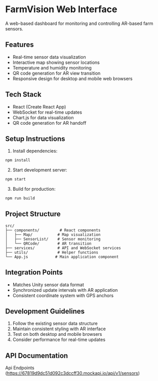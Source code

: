 # FarmVision Web Interface

A web-based dashboard for monitoring and controlling AR-based farm sensors.

## Features

- Real-time sensor data visualization
- Interactive map showing sensor locations
- Temperature and humidity monitoring
- QR code generation for AR view transition
- Responsive design for desktop and mobile web browsers

## Tech Stack

- React (Create React App)
- WebSocket for real-time updates
- Chart.js for data visualization
- QR code generation for AR handoff

## Setup Instructions

1. Install dependencies:
```bash
npm install
```

2. Start development server:
```bash
npm start
```

3. Build for production:
```bash
npm run build
```

## Project Structure

```
src/
├── components/         # React components
│   ├── Map/           # Map visualization
│   ├── SensorList/    # Sensor monitoring
│   └── QRCode/        # AR transition
├── services/          # API and WebSocket services
├── utils/             # Helper functions
└── App.js            # Main application component
```

## Integration Points

- Matches Unity sensor data format
- Synchronized update intervals with AR application
- Consistent coordinate system with GPS anchors

## Development Guidelines

1. Follow the existing sensor data structure
2. Maintain consistent styling with AR interface
3. Test on both desktop and mobile browsers
4. Consider performance for real-time updates

## API Documentation

Api Endpoints (https://67819d9dc51d092c3dccff30.mockapi.io/api/v1/sensors)
